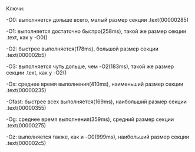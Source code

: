 Ключи:

-O0: выполняется дольше всего, малый размер секции .text(00000285)

-O1: выполняется достаточно быстро(258ms), такой же размер секции .text, как у -O0()

-O2: быстрее выполняется(178ms), большой размер секции .text(000002b5)

-O3: выполняется чуть дольше, чем -O2(183ms), такой же размер секции .text, как у -O2()

-Os: среднее время выполнения(410ms), наименьший размер секции .text(00000235)

-Ofast: быстрее всех выполняется(169ms), наибольший размер секции .text(00000355)

-Og: среднее время выполнения(359ms), средний размер секции .text(00000275)

-Oz: выполняется также, как и -O0(999ms), наибольший размер секции .text(000002c5)

